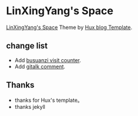# LinXingYang's Space 

[LinXingYang's Space](http://www.linxingyang.net) Theme by [Hux blog Template](http://huxpro.github.io).

## change list

* Add [busuanzi visit counter](http://busuanzi.ibruce.info/).
* Add [gitalk comment](https://github.com/gitalk).

## Thanks

* thanks for Hux's template。
* thanks jekyll